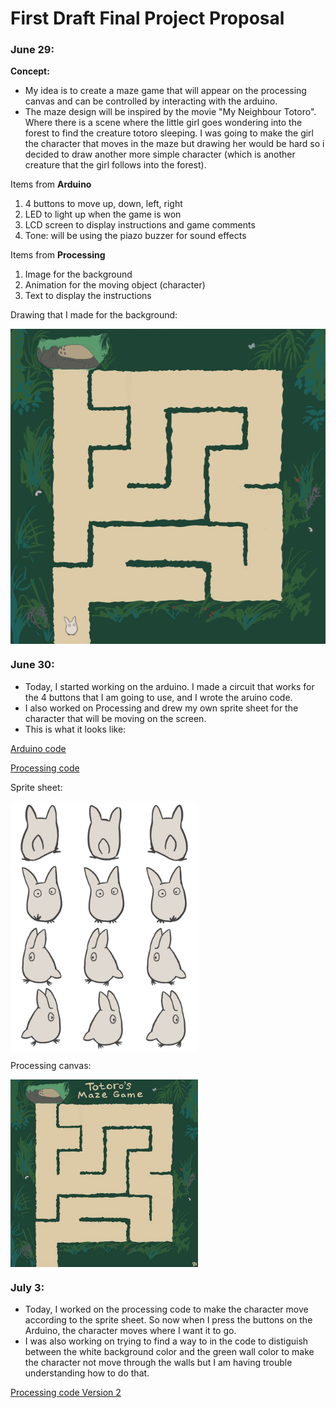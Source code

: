 # First Draft Final Project Proposal

### June 29:

**Concept:**
- My idea is to create a maze game that will appear on the processing canvas and can be controlled by interacting with the arduino.
- The maze design will be inspired by the movie "My Neighbour Totoro". Where there is a scene where the little girl goes wondering into the forest to find the creature totoro sleeping. I was going to make the girl the character that moves in the maze but drawing her would be hard so i decided to draw another more simple character (which is another creature that the girl follows into the forest).



Items from **Arduino**
1. 4 buttons to move up, down, left, right
2. LED to light up when the game is won
3. LCD screen to display instructions and game comments
4. Tone: will be using the piazo buzzer for sound effects

Items from **Processing**
1. Image for the background
2. Animation for the moving object (character)
3. Text to display the instructions


Drawing that I made for the background: 

<img src="https://github.com/SalamaAlmheiri/introToIM/blob/main/finalProject/Maze%201.jpg" width=600 align=center> 


### June 30:

- Today, I started working on the arduino. I made a circuit that works for the 4 buttons that I am going to use, and I wrote the aruino code.
- I also worked on Processing and drew my own sprite sheet for the character that will be moving on the screen.
- This is what it looks like:

[Arduino code](https://github.com/SalamaAlmheiri/introToIM/blob/main/finalProject/Button_test__ard_.ino)

[Processing code](https://github.com/SalamaAlmheiri/introToIM/blob/main/finalProject/Maze_V1__pro_.pde)

Sprite sheet:

<img src="https://github.com/SalamaAlmheiri/introToIM/blob/main/finalProject/wTotoro2.png" width=300 align=center> 

Processing canvas:

<img src="https://github.com/SalamaAlmheiri/introToIM/blob/main/finalProject/Maze-june%2030.png" width=300 align=center> 



### July 3:

- Today, I worked on the processing code to make the character move according to the sprite sheet. So now when I press the buttons on the Arduino, the character moves where I want it to go.
- I was also working on trying to find a way to in the code to distiguish between the white background color and the green wall color to make the character not move through the walls but I am having trouble understanding how to do that.

[Processing code Version 2](https://github.com/SalamaAlmheiri/introToIM/blob/main/finalProject/Maze_V2__pro_.pde)

